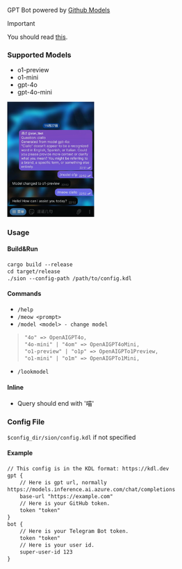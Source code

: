 GPT Bot powered by [Github Models](https://github.com/marketplace/models)

> [!IMPORTANT]
> You should read [this](https://docs.github.com/en/github-models/prototyping-with-ai-models).

### Supported Models
- o1-preview 
- o1-mini
- gpt-4o
- gpt-4o-mini

<img src="./docs/ss.png" alt="ss" width="200"/>

### Usage
#### Build&Run
```
cargo build --release
cd target/release
./sion --config-path /path/to/config.kdl
```

#### Commands
- `/help`
- `/meow <prompt>`
- `/model <model> - change model`

>```
>"4o" => OpenAIGPT4o,
>"4o-mini" | "4om" => OpenAIGPT4oMini,
>"o1-preview" | "o1p" => OpenAIGPTo1Preview,
>"o1-mini" | "o1m" => OpenAIGPTo1Mini,
>```
- `/lookmodel`

#### Inline
- Query should end with '喵'

### Config File
`$config_dir/sion/config.kdl` if not specified

#### Example
```
// This config is in the KDL format: https://kdl.dev
gpt {
    // Here is gpt url, normally https://models.inference.ai.azure.com/chat/completions
    base-url "https://example.com"
    // Here is your GitHub token.
    token "token"
}
bot {
    // Here is your Telegram Bot token.
    token "token"
    // Here is your user id.
    super-user-id 123
}
```